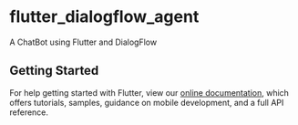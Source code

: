 # flutter_dialogflow_agent

A ChatBot using Flutter and DialogFlow

## Getting Started


For help getting started with Flutter, view our
[online documentation](https://flutter.dev/docs), which offers tutorials,
samples, guidance on mobile development, and a full API reference.

